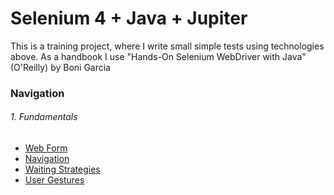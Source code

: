 # Selenium 4 + Java + Jupiter
This is a training project, where I write small simple tests using technologies above.
As a handbook I use "Hands-On Selenium WebDriver with Java" (O'Reilly) by Boni Garcia

### Navigation
###### 1. Fundamentals
* [Web Form](https://github.com/Pr1awrence/edu_automation/tree/main/src/test/java/edu/automation/book/fundamentals/webform)
* [Navigation](https://github.com/Pr1awrence/edu_automation/tree/main/src/test/java/edu/automation/book/fundamentals/navigation)
* [Waiting Strategies](https://github.com/Pr1awrence/edu_automation/tree/main/src/test/java/edu/automation/book/fundamentals/waits)
* [User Gestures](https://github.com/Pr1awrence/edu_automation/tree/main/src/test/java/edu/automation/book/fundamentals/usergestures)



